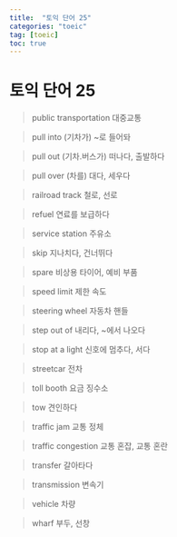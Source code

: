 ```yaml
---
title:  "토익 단어 25"
categories: "toeic"
tag: [toeic]
toc: true
---
```


# 토익 단어 25

> public transportation
> 대중교통

> pull into
> (기차가) ~로 들어돠

> pull out
> (기차.버스가) 떠나다, 출발하다

> pull over
> (차를) 대다, 세우다

> railroad track
> 철로, 선로

> refuel
> 연료를 보급하다

> service station
> 주유소

> skip
> 지나치다, 건너뛰다

> spare
> 비상용 타이어, 예비 부품

> speed limit
> 제한 속도

> steering wheel
> 자동차 핸들

> step out of
> 내리다, ~에서 나오다

> stop at a light
> 신호에 멈추다, 서다

> streetcar
> 전차

> toll booth
> 요금 징수소

> tow
> 견인하다

> traffic jam
> 교통 정체

> traffic congestion
> 교통 혼잡, 교통 혼란

> transfer
> 갈아타다

> transmission
> 변속기

> vehicle
> 차량

> wharf
> 부두, 선창
